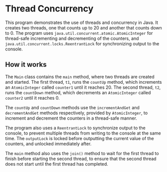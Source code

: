 # Thread Concurrency

This program demonstrates the use of threads and concurrency in Java. It creates two threads, one that counts up to 20 and another that counts down to 0. The program uses `java.util.concurrent.atomic.AtomicInteger` for thread-safe incrementing and decrementing of the counters, and `java.util.concurrent.locks.ReentrantLock` for synchronizing output to the console.

## How it works

The `Main` class contains the `main` method, where two threads are created and started. The first thread, `t1`, runs the `countUp` method, which increments an `AtomicInteger` called `counter1` until it reaches 20. The second thread, `t2`, runs the `countDown` method, which decrements an `AtomicInteger` called `counter2` until it reaches 0.

The `countUp` and `countDown` methods use the `incrementAndGet` and `decrementAndGet` methods respectively, provided by `AtomicInteger`, to increment and decrement the counters in a thread-safe manner.

The program also uses a `ReentrantLock` to synchronize output to the console, to prevent multiple threads from writing to the console at the same time. The `outputLock` is locked before outputting the current value of the counters, and unlocked immediately after.

The `main` method also uses the `join()` method to wait for the first thread to finish before starting the second thread, to ensure that the second thread does not start until the first thread has completed.
